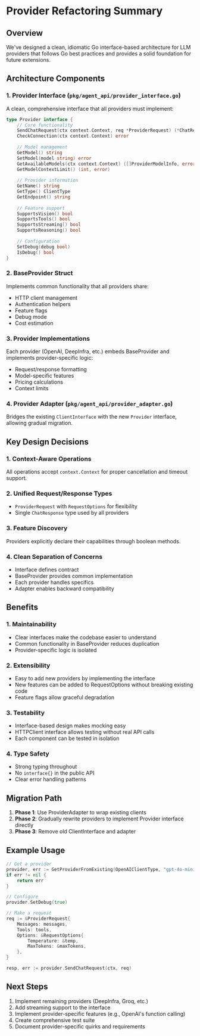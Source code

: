 # Provider Refactoring Summary

## Overview
We've designed a clean, idiomatic Go interface-based architecture for LLM providers that follows Go best practices and provides a solid foundation for future extensions.

## Architecture Components

### 1. Provider Interface (`pkg/agent_api/provider_interface.go`)
A clean, comprehensive interface that all providers must implement:

```go
type Provider interface {
    // Core functionality
    SendChatRequest(ctx context.Context, req *ProviderRequest) (*ChatResponse, error)
    CheckConnection(ctx context.Context) error
    
    // Model management
    GetModel() string
    SetModel(model string) error
    GetAvailableModels(ctx context.Context) ([]ProviderModelInfo, error)
    GetModelContextLimit() (int, error)
    
    // Provider information
    GetName() string
    GetType() ClientType
    GetEndpoint() string
    
    // Feature support
    SupportsVision() bool
    SupportsTools() bool
    SupportsStreaming() bool
    SupportsReasoning() bool
    
    // Configuration
    SetDebug(debug bool)
    IsDebug() bool
}
```

### 2. BaseProvider Struct
Implements common functionality that all providers share:
- HTTP client management
- Authentication helpers
- Feature flags
- Debug mode
- Cost estimation

### 3. Provider Implementations
Each provider (OpenAI, DeepInfra, etc.) embeds BaseProvider and implements provider-specific logic:
- Request/response formatting
- Model-specific features
- Pricing calculations
- Context limits

### 4. Provider Adapter (`pkg/agent_api/provider_adapter.go`)
Bridges the existing `ClientInterface` with the new `Provider` interface, allowing gradual migration.

## Key Design Decisions

### 1. Context-Aware Operations
All operations accept `context.Context` for proper cancellation and timeout support.

### 2. Unified Request/Response Types
- `ProviderRequest` with `RequestOptions` for flexibility
- Single `ChatResponse` type used by all providers

### 3. Feature Discovery
Providers explicitly declare their capabilities through boolean methods.

### 4. Clean Separation of Concerns
- Interface defines contract
- BaseProvider provides common implementation
- Each provider handles specifics
- Adapter enables backward compatibility

## Benefits

### 1. Maintainability
- Clear interfaces make the codebase easier to understand
- Common functionality in BaseProvider reduces duplication
- Provider-specific logic is isolated

### 2. Extensibility
- Easy to add new providers by implementing the interface
- New features can be added to RequestOptions without breaking existing code
- Feature flags allow graceful degradation

### 3. Testability
- Interface-based design makes mocking easy
- HTTPClient interface allows testing without real API calls
- Each component can be tested in isolation

### 4. Type Safety
- Strong typing throughout
- No `interface{}` in the public API
- Clear error handling patterns

## Migration Path

1. **Phase 1**: Use ProviderAdapter to wrap existing clients
2. **Phase 2**: Gradually rewrite providers to implement Provider interface directly
3. **Phase 3**: Remove old ClientInterface and adapter

## Example Usage

```go
// Get a provider
provider, err := GetProviderFromExisting(OpenAIClientType, "gpt-4o-mini")
if err != nil {
    return err
}

// Configure
provider.SetDebug(true)

// Make a request
req := &ProviderRequest{
    Messages: messages,
    Tools: tools,
    Options: &RequestOptions{
        Temperature: &temp,
        MaxTokens: &maxTokens,
    },
}

resp, err := provider.SendChatRequest(ctx, req)
```

## Next Steps

1. Implement remaining providers (DeepInfra, Groq, etc.)
2. Add streaming support to the interface
3. Implement provider-specific features (e.g., OpenAI's function calling)
4. Create comprehensive test suite
5. Document provider-specific quirks and requirements